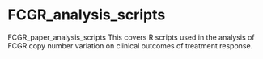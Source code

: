# FCGR_analysis_scripts
FCGR_paper_analysis_scripts
This covers R scripts used in the analysis of FCGR copy number variation on clinical outcomes of treatment response.
